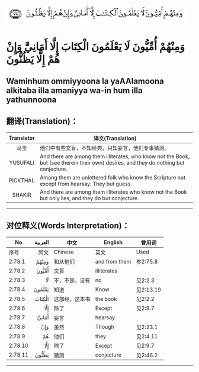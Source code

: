 ![002:078](images/002_078.gif)

#  وَمِنْهُمْ أُمِّيُّونَ لَا يَعْلَمُونَ الْكِتَابَ إِلَّا أَمَانِيَّ وَإِنْ هُمْ إِلَّا يَظُنُّونَ 

## Waminhum ommiyyoona la yaAAlamoona alkitaba illa amaniyya wa-in hum illa yathunnoona

## 翻译(Translation)：

| Translator | 译文(Translation)                                            |
|:----------:| ------------------------------------------------------------ |
| 马坚       | 他们中有些文盲，不知经典，只知妄言，他们专事猜测。           |
| YUSUFALI   | And there are among them illiterates, who know not the Book, but (see therein their own) desires, and they do nothing but conjecture. |
| PICKTHAL   | Among them are unlettered folk who know the Scripture not except from hearsay. They but guess. |
| SHAKIR     | And there are among them illiterates who know not the Book but only lies, and they do but conjecture. |

---

## 对位释义(Words Interpretation)：

| No      | العربية | 中文           | English       | 曾用词    |
| ------- | ------: | -------------- | ------------- | --------- |
| 序号    |    阿文 | Chinese        | 英文          | Used      |
| 2:78.1  |   وَمِنْهُمْ | 和从他们       | and from them | 参2:75.8  |
| 2:78.2  |   أُمِّيُّونَ | 文盲           | illiterates   |           |
| 2:78.3  |      لَا | 不，不是，没有 | no            | 见2:2.3   |
| 2:78.4  |  يَعْلَمُونَ | 知道           | Know          | 见2:13.19 |
| 2:78.5  |  الْكِتَابَ | 这部经，这本书 | the book      | 见2:2.2   |
| 2:78.6  |     إِلَّا | 除了           | Except        | 见2:9.7   |
| 2:78.7  |   أَمَانِيَّ | 妄言           | hearsay       |           |
| 2:78.8  |     وَإِنْ | 虽然           | Though        | 见2:23.1  |
| 2:78.9  |      هُمْ | 他们           | they          | 见2:4.11  |
| 2:78.10 |     إِلَّا | 除了           | Except        | 见2:9.7   |
| 2:78.11 |   يَظُنُّونَ | 猜测           | conjecture    | 见2:46.2  |

---
